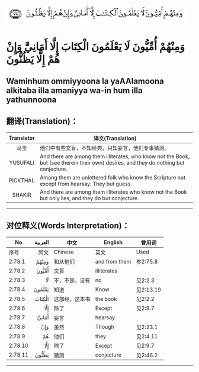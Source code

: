 ![002:078](images/002_078.gif)

#  وَمِنْهُمْ أُمِّيُّونَ لَا يَعْلَمُونَ الْكِتَابَ إِلَّا أَمَانِيَّ وَإِنْ هُمْ إِلَّا يَظُنُّونَ 

## Waminhum ommiyyoona la yaAAlamoona alkitaba illa amaniyya wa-in hum illa yathunnoona

## 翻译(Translation)：

| Translator | 译文(Translation)                                            |
|:----------:| ------------------------------------------------------------ |
| 马坚       | 他们中有些文盲，不知经典，只知妄言，他们专事猜测。           |
| YUSUFALI   | And there are among them illiterates, who know not the Book, but (see therein their own) desires, and they do nothing but conjecture. |
| PICKTHAL   | Among them are unlettered folk who know the Scripture not except from hearsay. They but guess. |
| SHAKIR     | And there are among them illiterates who know not the Book but only lies, and they do but conjecture. |

---

## 对位释义(Words Interpretation)：

| No      | العربية | 中文           | English       | 曾用词    |
| ------- | ------: | -------------- | ------------- | --------- |
| 序号    |    阿文 | Chinese        | 英文          | Used      |
| 2:78.1  |   وَمِنْهُمْ | 和从他们       | and from them | 参2:75.8  |
| 2:78.2  |   أُمِّيُّونَ | 文盲           | illiterates   |           |
| 2:78.3  |      لَا | 不，不是，没有 | no            | 见2:2.3   |
| 2:78.4  |  يَعْلَمُونَ | 知道           | Know          | 见2:13.19 |
| 2:78.5  |  الْكِتَابَ | 这部经，这本书 | the book      | 见2:2.2   |
| 2:78.6  |     إِلَّا | 除了           | Except        | 见2:9.7   |
| 2:78.7  |   أَمَانِيَّ | 妄言           | hearsay       |           |
| 2:78.8  |     وَإِنْ | 虽然           | Though        | 见2:23.1  |
| 2:78.9  |      هُمْ | 他们           | they          | 见2:4.11  |
| 2:78.10 |     إِلَّا | 除了           | Except        | 见2:9.7   |
| 2:78.11 |   يَظُنُّونَ | 猜测           | conjecture    | 见2:46.2  |

---
